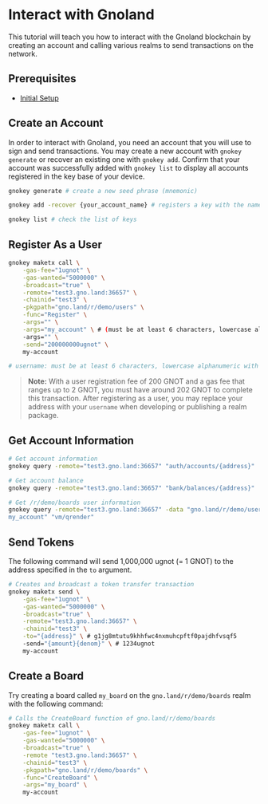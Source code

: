 # Interact with Gnoland

This tutorial will teach you how to interact with the Gnoland blockchain by creating an account and calling various realms to send transactions on the network.

## Prerequisites

- [Initial Setup](../docs/environment-setup/initial-setup.md)

## Create an Account

In order to interact with Gnoland, you need an account that you will use to sign and send transactions. You may create a new account with `gnokey generate` or recover an existing one with `gnokey add`. Confirm that your account was successfully added with `gnokey list` to display all accounts registered in the key base of your device.

```bash
gnokey generate # create a new seed phrase (mnemonic)

gnokey add -recover {your_account_name} # registers a key with the name set as the value you put in {your_account_name} with a seed phrase

gnokey list # check the list of keys
```

## Register As a User

```bash
gnokey maketx call \
    -gas-fee="1ugnot" \
    -gas-wanted="5000000" \
    -broadcast="true" \
    -remote="test3.gno.land:36657" \
    -chainid="test3" \
    -pkgpath="gno.land/r/demo/users" \
    -func="Register" \
    -args="" \
    -args="my_account" \ # (must be at least 6 characters, lowercase alphanumeric with underscore)
    -args="" \
    -send="200000000ugnot" \
    my-account

# username: must be at least 6 characters, lowercase alphanumeric with underscore
```

> **Note:** With a user registration fee of 200 GNOT and a gas fee that ranges up to 2 GNOT, you must have around 202 GNOT to complete this transaction. After registering as a user, you may replace your address with your `username` when developing or publishing a realm package.

## Get Account Information

```bash
# Get account information
gnokey query -remote="test3.gno.land:36657" "auth/accounts/{address}"

# Get account balance
gnokey query -remote="test3.gno.land:36657" "bank/balances/{address}"

# Get /r/demo/boards user information
gnokey query -remote="test3.gno.land:36657" -data "gno.land/r/demo/users
my_account" "vm/qrender"
```

## Send Tokens

The following command will send 1,000,000 ugnot (= 1 GNOT) to the address specified in the `to` argument.

```bash
# Creates and broadcast a token transfer transaction
gnokey maketx send \
    -gas-fee="1ugnot" \
    -gas-wanted="5000000" \
    -broadcast="true" \
    -remote="test3.gno.land:36657" \
    -chainid="test3" \
    -to="{address}" \ # g1jg8mtutu9khhfwc4nxmuhcpftf0pajdhfvsqf5
    -send="{amount}{denom}" \ # 1234ugnot
    my-account
```

## Create a Board

Try creating a board called `my_board` on the `gno.land/r/demo/boards` realm with the following command:

```bash
# Calls the CreateBoard function of gno.land/r/demo/boards
gnokey maketx call \
    -gas-fee="1ugnot" \
    -gas-wanted="5000000" \
    -broadcast="true" \
    -remote "test3.gno.land:36657" \
    -chainid="test3" \
    -pkgpath="gno.land/r/demo/boards" \
    -func="CreateBoard" \
    -args="my_board" \
    my-account
```
